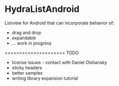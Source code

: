 HydraListAndroid
=====================

Listview for Android that can incorporate behavior of:

 - drag and drop 
 - expandable
 - ... work in progress

=====================
TODO
 - license issues - contact with Daniel Olshansky
 - sticky headers 
 - better samples
 - writing library expansion tutorial
